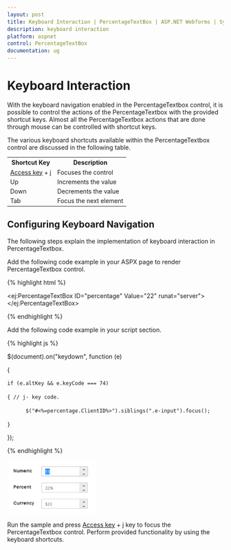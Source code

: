 ```yaml
---
layout: post
title: Keyboard Interaction | PercentageTextBox | ASP.NET Webforms | Syncfusion
description: keyboard interaction
platform: aspnet
control: PercentageTextBox
documentation: ug
---
```


# Keyboard Interaction

With the keyboard navigation enabled in the PercentageTextbox control, it is possible to control the actions of the PercentageTextbox with the provided shortcut keys. Almost all the PercentageTextbox actions that are done through mouse can be controlled with shortcut keys.

The various keyboard shortcuts available within the PercentageTextbox control are discussed in the following table. 

<table>
<tr>
<th>
Shortcut Key</th><th>
Description</th></tr>
<tr>
<td>
<a href="http://en.wikipedia.org/wiki/Access_key">Access key</a> + j</td><td>
Focuses the control</td></tr>
<tr>
<td>
Up</td><td>
Increments the value</td></tr>
<tr>
<td>
Down</td><td>
Decrements the value</td></tr>
<tr>
<td>
Tab</td><td>
Focus the next element</td></tr>
</table>

## Configuring Keyboard Navigation

The following steps explain the implementation of keyboard interaction in PercentageTextbox.

Add the following code example in your ASPX page to render PercentageTextbox control.

{% highlight html %}

<ej:PercentageTextBox ID="percentage" Value="22" runat="server"> </ej:PercentageTextBox>

{% endhighlight %}



Add the following code example in your script section.

{% highlight js %}

$(document).on("keydown", function (e) 

{

    if (e.altKey && e.keyCode === 74) 

    { // j- key code.

          $("#<%=percentage.ClientID%>").siblings(".e-input").focus();

    }

});


{% endhighlight %}


![](Keyboard-Interaction_images/Keyboard-Interaction_img1.png)

Run the sample and press [Access key](http://en.wikipedia.org/wiki/Access_key) + j key to focus the PercentageTextbox control. Perform provided functionality by using the keyboard shortcuts.


